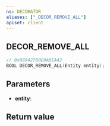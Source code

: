 ```yaml
---
ns: DECORATOR
aliases: ["_DECOR_REMOVE_ALL"]
apiset: client
---
```

## DECOR_REMOVE_ALL

```c
// 0x88942780E0ADEA42
BOOL DECOR_REMOVE_ALL(Entity entity);
```


## Parameters
* **entity**:

## Return value

